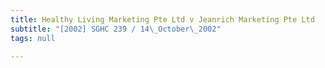 ```yaml
---
title: Healthy Living Marketing Pte Ltd v Jeanrich Marketing Pte Ltd
subtitle: "[2002] SGHC 239 / 14\_October\_2002"
tags: null

---
```


